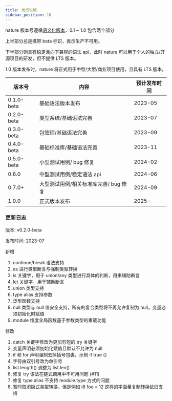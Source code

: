 ```yaml
---
title: 发行说明
sidebar_position: 10
---
```


nature 版本号遵循[语义化版本](https://semver.org/)，️0.1 ~ 1.0 包含两个部分

上半部分总是携带 beta 标识，表示生产不可用。

下半部分则具有稳定且向下兼容的语法 api，此时 nature 可以用于个人的独立/开源项目的研发，但不提供 LTS 版本。

1.0 版本发布时，nature 将正式用于中型/大型/商业项目使用，且具有 LTS 版本。


| 版本号     | 内容                       | 预计发布时间 |
| ---------- | -------------------------- | ------------ |
| 0.1.0-beta | 基础语法版本发布           | 2023-05      |
| 0.2.0-beta | 类型系统/基础语法完善     | 2023-07      |
| 0.3.0-beta | 包管理/基础语法完善       | 2023-09      |
| 0.4.0-beta | 基础标准库/基础语法完善   | 2023-11      |
| 0.5.0-beta | 小型测试用例/ bug 修复    | 2024-02      |
| 0.6.0      | 中型测试用例/稳定语法 api | 2024-06      |
| 0.7.0+      | 大型测试用例/相关标准库完善/ bug 修复  | 2024-09      |
| 1.0.0      | 正式版本发布               | 2025-        |


### 更新日志

版本: v0.2.0-beta

发布时间: 2023-07

新增
1. continue/break 语法支持
2. as 进行类型断言与强制类型转换
3. is 关键字，用于 union/any 类型进行具体的判断，用来辅助断言
4. let 关键字，用于辅助断言
6. union 类型支持
7. type alias 支持参数
8. 泛型函数支持
9. null 类型与 null 值安全支持，所有的复合类型将不再允许复制为 null，变量必须初始化时赋值
10. module 维度全局函数基于参数类型的重载功能

修改
1. catch 关键字修改为更加剪短的 try 关键字
2. 变量声明必须初始化赋值且默认不允许为 null
3. if 和 for 声明强制去掉括号包裹，示例  if true {}
4. 字符由双引号改为单引号
5. list.length() 调整为 list.len()
6. 修复 try 语法在链式调用中不可用问题 (#11)
7. 修复 type alias 不支持 module.type 方式的问题
8. 暂时取消隐式类型转换，但是例如 i8 foo = 12 这样的字面量复制转换依旧支持